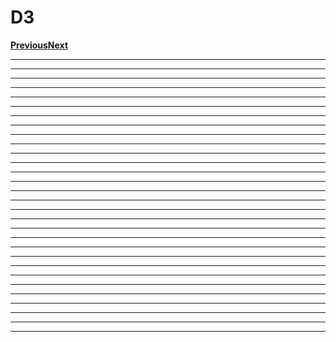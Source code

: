 # D3

**[Previous](https://lambdaschool.instructure.com/courses/1427/modules/items/604599)[Next](https://lambdaschool.instructure.com/courses/1427/modules/items/604607)**

---

---

---

---

---

---

---

---

---

---

---

---

---

---

---

---

---

---

---

---

---

---

---

---

---

---

---

---

---

---
